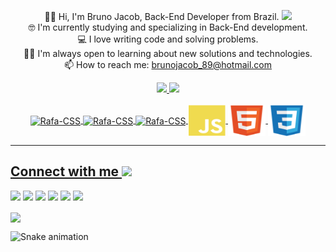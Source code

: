 <p align="center">
  🙋‍♂️ Hi, I'm Bruno Jacob, Back-End Developer from Brazil. <img src="https://user-images.githubusercontent.com/87205957/162596082-fb44cc7b-cb7f-47bb-86b6-fcf60d9de830.gif" width="90">
  <br>
  🤓 I'm currently studying and specializing in Back-End development.
  <br>
  💻 I love writing code and solving problems.
  <br>
  👨‍💻 I'm always open to learning about new solutions and technologies.
  <br>
  📫 How to reach me: <a href="mailto: brunojacob_89@hotmail.com">brunojacob_89@hotmail.com</a>
</p>


<div align="center">
  <a href="https://github.com/brunojacob89">
  <img height="150em" src="https://github-readme-stats.vercel.app/api?username=brunojacob89&show_icons=true&theme=dark&include_all_commits=true&count_private=true"/>
  <img height="150em" src="https://github-readme-stats.vercel.app/api/top-langs/?username=brunojacob89&layout=compact&langs_count=7&theme=dark"/>
</div>
  
 <div align="center" style="display: inline_block"><br>
<img align="center" alt="Rafa-CSS" height="50" width="60" src="https://cdn.jsdelivr.net/gh/devicons/devicon/icons/java/java-original-wordmark.svg" />
<img align="center" alt="Rafa-CSS" height="50" width="60" src="https://cdn.jsdelivr.net/gh/devicons/devicon/icons/mysql/mysql-original-wordmark.svg" />
<img align="center" alt="Rafa-CSS" height="50" width="60" src="https://cdn.jsdelivr.net/gh/devicons/devicon/icons/spring/spring-original-wordmark.svg" />         
<img align="center" alt="Rafa-Js" height="50" width="60" src="https://raw.githubusercontent.com/devicons/devicon/master/icons/javascript/javascript-plain.svg">
<img align="center" alt="Rafa-HTML" height="50" width="60" src="https://raw.githubusercontent.com/devicons/devicon/master/icons/html5/html5-original.svg">
<img align="center" alt="Rafa-CSS" height="50" width="60" src="https://raw.githubusercontent.com/devicons/devicon/master/icons/css3/css3-original.svg">             
</div>
  
 ----
## Connect with me <img src="https://media.giphy.com/media/LnQjpWaON8nhr21vNW/giphy.gif" width="60">
  
  <div>

 <a href="https://www.instagram.com/brunojacob89" target="_blank"><img src="https://img.shields.io/badge/-Instagram-%23E4405F?style=for-the-badge&logo=instagram&logoColor=white" target="_blank"></a>
 <a href="https://discord.com/channels/@me" target="_blank"><img src="https://img.shields.io/badge/Discord-7289DA?style=for-the-badge&logo=discord&logoColor=white" target="_blank"></a> 
 <a href = "mailto:brunojacob_89@hotmail.com"><img src="https://img.shields.io/badge/Microsoft_Outlook-0078D4?style=for-the-badge&logo=microsoft-outlook&logoColor=white" target="_blank"></a>
 <a href = "mailto:bruno89jacob.89@gmail.com"><img src="https://img.shields.io/badge/-Gmail-%23333?style=for-the-badge&logo=gmail&logoColor=white" target="_blank"></a>
 <a href="https://www.linkedin.com/in/bruno-jacob-600511210/" target="_blank"><img src="https://img.shields.io/badge/-LinkedIn-%230077B5?style=for-the-badge&logo=linkedin&logoColor=white" target="_blank"></a> 
 <a href="https://www.facebook.com/brunojacob89" target="_blank"><img src="https://img.shields.io/badge/Facebook-1877F2?style=for-the-badge&logo=facebook&logoColor=white" target="_blank"></a>    
    

  
  <img src="https://i.ibb.co/0MZzJ2d/download.png" align="center" border="0">
  
 ![Snake animation](https://github.com/brunojacob89/brunojacob89/blob/output/github-contribution-grid-snake.svg)
 
   </div>
